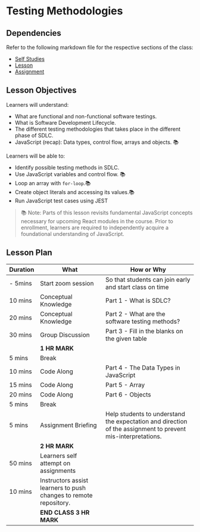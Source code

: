 # Testing Methodologies

## Dependencies

Refer to the following markdown file for the respective sections of the class:
- [Self Studies](./studies.md)
- [Lesson](./lesson.md)
- [Assignment](./assignment.md)

## Lesson Objectives

Learners will understand:
- What are functional and non-functional software testings.
- What is Software Development Lifecycle.
- The different testing methodologies that takes place in the different phase of SDLC.
- JavaScript (recap): Data types, control flow, arrays and objects. 📚

Learners will be able to:
- Identify possible testing methods in SDLC.
- Use JavaScript variables and control flow. 📚
- Loop an array with `for-loop`.📚
- Create object literals and accessing its values.📚
- Run JavaScript test cases using JEST 

> 📚 Note: Parts of this lesson revisits fundamental JavaScript concepts necessary for
> upcoming React modules in the course. Prior to enrollment, learners are required to
> independently acquire a foundational understanding of JavaScript.

## Lesson Plan

|Duration|What|How or Why|
|--------|-----|-------|
|- 5mins |Start zoom session|So that students can join early and start class on time|
|10 mins|Conceptual Knowledge| Part 1 - What is SDLC? |
|20 mins|Conceptual Knowledge| Part 2 - What are the software testing methods?|
|30 mins|Group Discussion| Part 3 - Fill in the blanks on the given table|
||**1 HR MARK**|
|5 mins|Break|
|10 mins|Code Along| Part 4 - The Data Types in JavaScript|
|15 mins|Code Along| Part 5 - Array|
|20 mins|Code Along| Part 6 - Objects|
|5 mins|Break|
|5 mins|Assignment Briefing|Help students to understand the expectation and direction of the assignment to prevent mis-interpretations.|
||**2 HR MARK**|
|50 mins|Learners self attempt on assignments|
|10 mins|Instructors assist learners to push changes to remote repository.|
||**END CLASS 3 HR MARK**|



